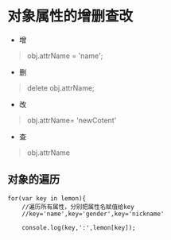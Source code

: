 # 对象属性的增删查改

- 增

> obj.attrName = 'name';

- 删

> delete obj.attrName;

- 改

> obj.attrName= 'newCotent'

- 查 

> obj.attrName

## 对象的遍历

``` javastring
for(var key in lemon){
    //遍历所有属性，分别把属性名赋值给key
    //key='name',key='gender',key='nickname'

    console.log(key,':',lemon[key]);
```
